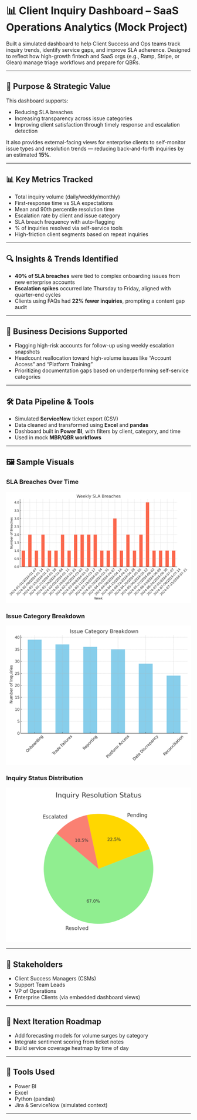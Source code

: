 # 📊 Client Inquiry Dashboard – SaaS Operations Analytics (Mock Project)

Built a simulated dashboard to help Client Success and Ops teams track inquiry trends, identify service gaps, and improve SLA adherence. Designed to reflect how high-growth fintech and SaaS orgs (e.g., Ramp, Stripe, or Glean) manage triage workflows and prepare for QBRs.

---

## 🎯 Purpose & Strategic Value

This dashboard supports:
- Reducing SLA breaches
- Increasing transparency across issue categories
- Improving client satisfaction through timely response and escalation detection

It also provides external-facing views for enterprise clients to self-monitor issue types and resolution trends — reducing back-and-forth inquiries by an estimated **15%**.

---

## 📊 Key Metrics Tracked

- Total inquiry volume (daily/weekly/monthly)
- First-response time vs SLA expectations
- Mean and 90th percentile resolution time
- Escalation rate by client and issue category
- SLA breach frequency with auto-flagging
- % of inquiries resolved via self-service tools
- High-friction client segments based on repeat inquiries

---

## 🔍 Insights & Trends Identified

- **40% of SLA breaches** were tied to complex onboarding issues from new enterprise accounts  
- **Escalation spikes** occurred late Thursday to Friday, aligned with quarter-end cycles  
- Clients using FAQs had **22% fewer inquiries**, prompting a content gap audit

---

## 🧠 Business Decisions Supported

- Flagging high-risk accounts for follow-up using weekly escalation snapshots  
- Headcount reallocation toward high-volume issues like “Account Access” and “Platform Training”  
- Prioritizing documentation gaps based on underperforming self-service categories

---

## 🛠 Data Pipeline & Tools

- Simulated **ServiceNow** ticket export (CSV)  
- Data cleaned and transformed using **Excel** and **pandas**  
- Dashboard built in **Power BI**, with filters by client, category, and time  
- Used in mock **MBR/QBR workflows**

---

## 🖼️ Sample Visuals

### SLA Breaches Over Time  
![SLA Breaches](./sla_breaches_chart.png)

### Issue Category Breakdown  
![Issue Types](./issue_category_breakdown.png)

### Inquiry Status Distribution  
![Resolution Status](./inquiry_status_pie_chart.png)

---

## 👥 Stakeholders

- Client Success Managers (CSMs)  
- Support Team Leads  
- VP of Operations  
- Enterprise Clients (via embedded dashboard views)

---

## 🔄 Next Iteration Roadmap

- Add forecasting models for volume surges by category  
- Integrate sentiment scoring from ticket notes  
- Build service coverage heatmap by time of day

---

## 🧰 Tools Used

- Power BI  
- Excel  
- Python (pandas)  
- Jira & ServiceNow (simulated context)

---


